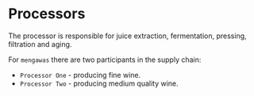 # Processors

The processor is responsible for juice extraction, fermentation, pressing, filtration and aging.

For `mengawas` there are two participants in the supply chain:

* `Processor One` - producing fine wine.
* `Processor Two` - producing medium quality wine.
